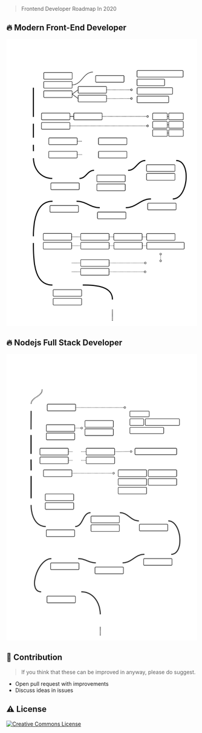 
> Frontend Developer Roadmap In 2020


## 🔥 Modern Front-End Developer

![Front-End Developer Roadmap](./images/frontend.svg)


## 🔥 Nodejs Full Stack Developer

![Full Stack Developer Roadmap](./images/fullstack.svg)


## 🤝 Contribution

> If you think that these can be improved in anyway, please do suggest.

* Open pull request with improvements
* Discuss ideas in issues


 ## ⚠ License

<a rel="license" href="http://creativecommons.org/licenses/by-nc-nd/3.0/"><img alt="Creative Commons License" style="border-width:0" src="https://i.creativecommons.org/l/by-nc-nd/3.0/88x31.png" /></a>

